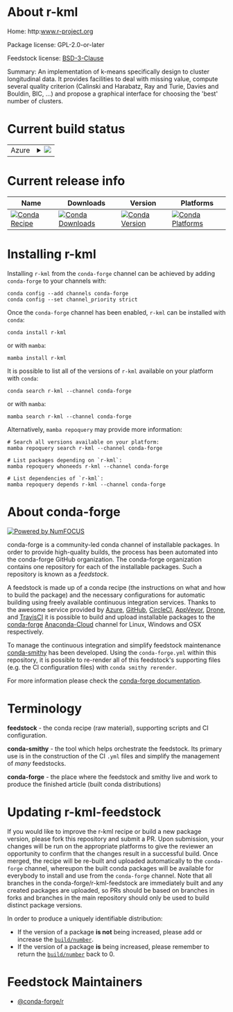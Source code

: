 About r-kml
===========

Home: http:www.r-project.org

Package license: GPL-2.0-or-later

Feedstock license: [BSD-3-Clause](https://github.com/conda-forge/r-kml-feedstock/blob/main/LICENSE.txt)

Summary: An implementation of k-means specifically design to cluster longitudinal data. It provides facilities to deal with missing value, compute several quality criterion (Calinski and Harabatz, Ray and Turie, Davies and Bouldin, BIC, ...) and propose a graphical interface for choosing the 'best' number of clusters.

Current build status
====================


<table>
    
  <tr>
    <td>Azure</td>
    <td>
      <details>
        <summary>
          <a href="https://dev.azure.com/conda-forge/feedstock-builds/_build/latest?definitionId=9717&branchName=main">
            <img src="https://dev.azure.com/conda-forge/feedstock-builds/_apis/build/status/r-kml-feedstock?branchName=main">
          </a>
        </summary>
        <table>
          <thead><tr><th>Variant</th><th>Status</th></tr></thead>
          <tbody><tr>
              <td>linux_64_r_base4.1</td>
              <td>
                <a href="https://dev.azure.com/conda-forge/feedstock-builds/_build/latest?definitionId=9717&branchName=main">
                  <img src="https://dev.azure.com/conda-forge/feedstock-builds/_apis/build/status/r-kml-feedstock?branchName=main&jobName=linux&configuration=linux%20linux_64_r_base4.1" alt="variant">
                </a>
              </td>
            </tr><tr>
              <td>linux_64_r_base4.2</td>
              <td>
                <a href="https://dev.azure.com/conda-forge/feedstock-builds/_build/latest?definitionId=9717&branchName=main">
                  <img src="https://dev.azure.com/conda-forge/feedstock-builds/_apis/build/status/r-kml-feedstock?branchName=main&jobName=linux&configuration=linux%20linux_64_r_base4.2" alt="variant">
                </a>
              </td>
            </tr><tr>
              <td>win_64</td>
              <td>
                <a href="https://dev.azure.com/conda-forge/feedstock-builds/_build/latest?definitionId=9717&branchName=main">
                  <img src="https://dev.azure.com/conda-forge/feedstock-builds/_apis/build/status/r-kml-feedstock?branchName=main&jobName=win&configuration=win%20win_64_" alt="variant">
                </a>
              </td>
            </tr>
          </tbody>
        </table>
      </details>
    </td>
  </tr>
</table>

Current release info
====================

| Name | Downloads | Version | Platforms |
| --- | --- | --- | --- |
| [![Conda Recipe](https://img.shields.io/badge/recipe-r--kml-green.svg)](https://anaconda.org/conda-forge/r-kml) | [![Conda Downloads](https://img.shields.io/conda/dn/conda-forge/r-kml.svg)](https://anaconda.org/conda-forge/r-kml) | [![Conda Version](https://img.shields.io/conda/vn/conda-forge/r-kml.svg)](https://anaconda.org/conda-forge/r-kml) | [![Conda Platforms](https://img.shields.io/conda/pn/conda-forge/r-kml.svg)](https://anaconda.org/conda-forge/r-kml) |

Installing r-kml
================

Installing `r-kml` from the `conda-forge` channel can be achieved by adding `conda-forge` to your channels with:

```
conda config --add channels conda-forge
conda config --set channel_priority strict
```

Once the `conda-forge` channel has been enabled, `r-kml` can be installed with `conda`:

```
conda install r-kml
```

or with `mamba`:

```
mamba install r-kml
```

It is possible to list all of the versions of `r-kml` available on your platform with `conda`:

```
conda search r-kml --channel conda-forge
```

or with `mamba`:

```
mamba search r-kml --channel conda-forge
```

Alternatively, `mamba repoquery` may provide more information:

```
# Search all versions available on your platform:
mamba repoquery search r-kml --channel conda-forge

# List packages depending on `r-kml`:
mamba repoquery whoneeds r-kml --channel conda-forge

# List dependencies of `r-kml`:
mamba repoquery depends r-kml --channel conda-forge
```


About conda-forge
=================

[![Powered by
NumFOCUS](https://img.shields.io/badge/powered%20by-NumFOCUS-orange.svg?style=flat&colorA=E1523D&colorB=007D8A)](https://numfocus.org)

conda-forge is a community-led conda channel of installable packages.
In order to provide high-quality builds, the process has been automated into the
conda-forge GitHub organization. The conda-forge organization contains one repository
for each of the installable packages. Such a repository is known as a *feedstock*.

A feedstock is made up of a conda recipe (the instructions on what and how to build
the package) and the necessary configurations for automatic building using freely
available continuous integration services. Thanks to the awesome service provided by
[Azure](https://azure.microsoft.com/en-us/services/devops/), [GitHub](https://github.com/),
[CircleCI](https://circleci.com/), [AppVeyor](https://www.appveyor.com/),
[Drone](https://cloud.drone.io/welcome), and [TravisCI](https://travis-ci.com/)
it is possible to build and upload installable packages to the
[conda-forge](https://anaconda.org/conda-forge) [Anaconda-Cloud](https://anaconda.org/)
channel for Linux, Windows and OSX respectively.

To manage the continuous integration and simplify feedstock maintenance
[conda-smithy](https://github.com/conda-forge/conda-smithy) has been developed.
Using the ``conda-forge.yml`` within this repository, it is possible to re-render all of
this feedstock's supporting files (e.g. the CI configuration files) with ``conda smithy rerender``.

For more information please check the [conda-forge documentation](https://conda-forge.org/docs/).

Terminology
===========

**feedstock** - the conda recipe (raw material), supporting scripts and CI configuration.

**conda-smithy** - the tool which helps orchestrate the feedstock.
                   Its primary use is in the construction of the CI ``.yml`` files
                   and simplify the management of *many* feedstocks.

**conda-forge** - the place where the feedstock and smithy live and work to
                  produce the finished article (built conda distributions)


Updating r-kml-feedstock
========================

If you would like to improve the r-kml recipe or build a new
package version, please fork this repository and submit a PR. Upon submission,
your changes will be run on the appropriate platforms to give the reviewer an
opportunity to confirm that the changes result in a successful build. Once
merged, the recipe will be re-built and uploaded automatically to the
`conda-forge` channel, whereupon the built conda packages will be available for
everybody to install and use from the `conda-forge` channel.
Note that all branches in the conda-forge/r-kml-feedstock are
immediately built and any created packages are uploaded, so PRs should be based
on branches in forks and branches in the main repository should only be used to
build distinct package versions.

In order to produce a uniquely identifiable distribution:
 * If the version of a package **is not** being increased, please add or increase
   the [``build/number``](https://docs.conda.io/projects/conda-build/en/latest/resources/define-metadata.html#build-number-and-string).
 * If the version of a package **is** being increased, please remember to return
   the [``build/number``](https://docs.conda.io/projects/conda-build/en/latest/resources/define-metadata.html#build-number-and-string)
   back to 0.

Feedstock Maintainers
=====================

* [@conda-forge/r](https://github.com/conda-forge/r/)

